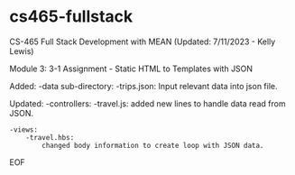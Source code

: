 # cs465-fullstack
CS-465 Full Stack Development with MEAN
(Updated: 7/11/2023 - Kelly Lewis)

Module 3: 3-1 Assignment - Static HTML to Templates with JSON

Added:
    -data sub-directory:
        -trips.json:
            Input relevant data into json file.

Updated:
    -controllers:
        -travel.js:
            added new lines to handle data read from JSON.
    
    -views:
        -travel.hbs:
            changed body information to create loop with JSON data.

EOF



